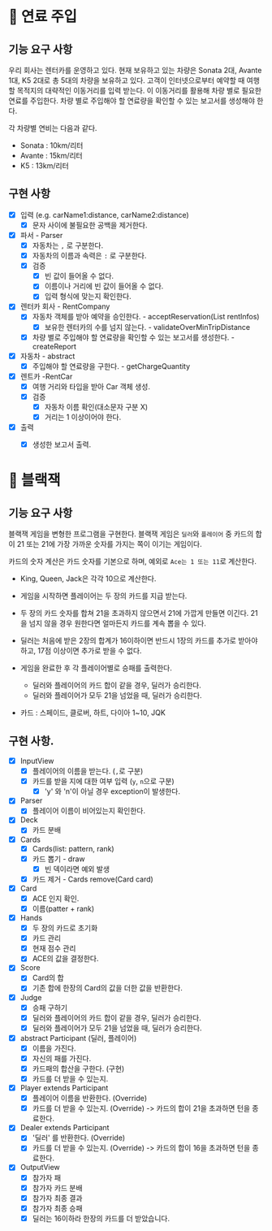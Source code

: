 # 📌 연료 주입

##  기능 요구 사항
우리 회사는 렌터카를 운영하고 있다.
현재 보유하고 있는 차량은 Sonata 2대, Avante 1대, K5 2대로 총 5대의 차량을 보유하고 있다.
고객이 인터넷으로부터 예약할 때 여행할 목적지의 대략적인 이동거리를 입력 받는다.
이 이동거리를 활용해 차량 별로 필요한 연료를 주입한다. 차량 별로 주입해야 할 연료량을 확인할 수 있는 보고서를 생성해야 한다.

각 차량별 연비는 다음과 같다.

* Sonata : 10km/리터
* Avante : 15km/리터
* K5 : 13km/리터


## 구현 사항
- [x] 입력 (e.g. carName1:distance, carName2:distance)
    - [x] 문자 사이에 불필요한 공백을 제거한다.

- [x] 파서 - Parser
    - [x] 자동차는 `,` 로 구분한다.
    - [x] 자동차의 이름과 속력은 `:` 로 구분한다.
    - [x] 검증
        - [x] 빈 값이 들어올 수 없다.
        - [x] 이름이나 거리에 빈 값이 들어올 수 없다.
        - [x] 입력 형식에 맞는지 확인한다. 

- [x] 렌터카 회사 - RentCompany
    - [x] 자동차 객체를 받아 예약을 승인한다. - acceptReservation(List<RentInfo> rentInfos)
        - [x] 보유한 렌터카의 수를 넘지 않는다. - validateOverMinTripDistance
    - [x] 차량 별로 주입해야 할 연료량을 확인할 수 있는 보고서를 생성한다. - createReport

- [x] 자동차 - abstract
    - [x] 주입해야 할 연료량을 구한다. - getChargeQuantity

- [x] 렌트카 -RentCar
  - [x] 여행 거리와 타입을 받아 Car 객체 생성.
  - [x] 검증
    - [x] 자동차 이름 확인(대소문자 구분 X)
    - [x] 거리는 1 이상이어야 한다.

- [x] 출력
    - [x] 생성한 보고서 출력.


# 📌 블랙잭

## 기능 요구 사항
블랙잭 게임을 변형한 프로그램을 구현한다. 블랙잭 게임은 `딜러`와 `플레이어` 중 카드의 합이 21 또는 21에 가장 가까운 숫자를 가지는 쪽이 이기는 게임이다.

카드의 숫자 계산은 카드 숫자를 기본으로 하며, 예외로 `Ace는 1 또는 11`로 계산한다.
- King, Queen, Jack은 각각 10으로 계산한다.
- 게임을 시작하면 플레이어는 두 장의 카드를 지급 받는다.
- 두 장의 카드 숫자를 합쳐 21을 초과하지 않으면서 21에 가깝게 만들면 이긴다. 21을 넘지 않을 경우 원한다면 얼마든지 카드를 계속 뽑을 수 있다.
- 딜러는 처음에 받은 2장의 합계가 16이하이면 반드시 1장의 카드를 추가로 받아야 하고, 17점 이상이면 추가로 받을 수 없다.
- 게임을 완료한 후 각 플레이어별로 승패를 출력한다.
  - 딜러와 플레이어의 카드 합이 같을 경우, 딜러가 승리한다.
  - 딜러와 플레이어가 모두 21을 넘었을 때, 딜러가 승리한다. 

- 카드 : 스페이드, 클로버, 하트, 다이아 1~10, JQK

## 구현 사항.

- [x] InputView
  - [x] 플레이어의 이름을 받는다. (`,`로 구분)
  - [x] 카드를 받을 지에 대한 여부 입력 (`y`, `n`으로 구분)
    - [x] 'y' 와 'n'이 아닐 경우 exception이 발생한다.

- [x] Parser
  - [x] 플레이어 이름이 비어있는지 확인한다.

- [x] Deck
  - [x] 카드 분배

- [x] Cards
  - [x] Cards(list<Card>: pattern, rank)
  - [x] 카드 뽑기 - draw
    - [x] 빈 덱이라면 예외 발생
  - [x] 카드 제거 - Cards remove(Card card)

- [x] Card
  - [x] ACE 인지 확인.
  - [x] 이름(patter + rank)

- [x] Hands
  - [x] 두 장의 카드로 초기화
  - [x] 카드 관리
  - [x] 현재 점수 관리
  - [x] ACE의 값을 결정한다. 

- [x] Score
  - [x] Card의 합
  - [x] 기존 합에 한장의 Card의 값을 더한 값을 반환한다.

- [x] Judge
  - [x] 승패 구하기
  - [x] 딜러와 플레이어의 카드 합이 같을 경우, 딜러가 승리한다.   
  - [x] 딜러와 플레이어가 모두 21을 넘었을 때, 딜러가 승리한다.

- [x] abstract Participant (딜러, 플레이어)
  - [x] 이름을 가진다. 
  - [x] 자신의 패를 가진다. 
  - [x] 카드패의 합산을 구한다. (구현)
  - [x] 카드를 더 받을 수 있는지.

- [x] Player extends Participant
  - [x] 플레이어 이름을 반환한다. (Override)
  - [x] 카드를 더 받을 수 있는지. (Override) -> 카드의 합이 21을 초과하면 턴을 종료한다.

- [x] Dealer extends Participant
  - [x] '딜러' 를 반환한다. (Override)
  - [x] 카드를 더 받을 수 있는지. (Override) -> 카드의 합이 16을 초과하면 턴을 종료한다.
  
- [x] OutputView
  - [x] 참가자 패
  - [x] 참가자 카드 분배
  - [x] 참가자 최종 결과
  - [x] 참가자 최종 승패
  - [x] 딜러는 16이하라 한장의 카드를 더 받았습니다.
